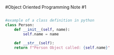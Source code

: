 #Object Oriented Programming Note #1

```python

#example of a class definition in python
class Person:
    def __init__(self, name):
        self.name = name
        
    def __str__(self):
    return f"Person Object called: {self.name}"

```
